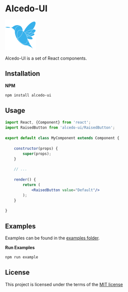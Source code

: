 # Alcedo-UI

<img src="./assets/alcedo-logo.png" width = "100" height = "100" alt="Alcedo-UI logo"/>

Alcedo-UI is a set of React components.

## Installation

**NPM**

```bash
npm install alcedo-ui
```

## Usage

```jsx
import React, {Component} from 'react';
import RaisedButton from 'alcedo-ui/RaisedButton';

export default class MyComponent extends Component {

    constructor(props) {
        super(props);
    }
    
    // ...
    
    render() {
        return (
            <RaisedButton value="Default"/>
        );
    }
    
}
```

## Examples

Examples can be found in the 
[examples folder](https://github.com/alcedo-ui/alcedo-ui/tree/master/examples).

**Run Examples**

```bash
npm run example
```

## License

This project is licensed under the terms of the
[MIT license](https://github.com/alcedo-ui/alcedo-ui/blob/dev/LICENSE)


